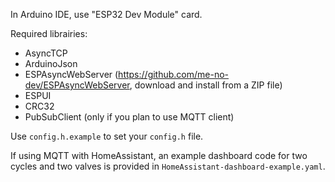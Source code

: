 In Arduino IDE, use "ESP32 Dev Module" card.

Required librairies:
- AsyncTCP
- ArduinoJson
- ESPAsyncWebServer (https://github.com/me-no-dev/ESPAsyncWebServer, download and install from a ZIP file)
- ESPUI
- CRC32
- PubSubClient (only if you plan to use MQTT client)

Use `config.h.example` to set your `config.h` file.

If using MQTT with HomeAssistant, an example dashboard code for two cycles and two valves is provided in `HomeAssistant-dashboard-example.yaml`.

